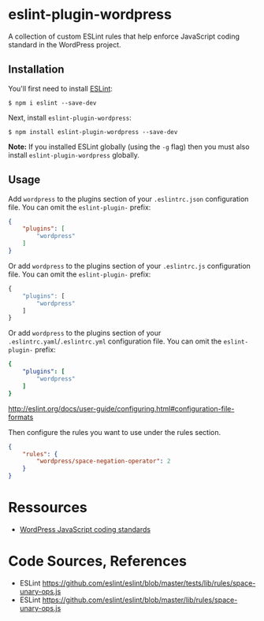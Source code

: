 # eslint-plugin-wordpress

A collection of custom ESLint rules that help enforce JavaScript coding standard in the WordPress project.

## Installation

You'll first need to install [ESLint](http://eslint.org):

```
$ npm i eslint --save-dev
```

Next, install `eslint-plugin-wordpress`:

```
$ npm install eslint-plugin-wordpress --save-dev
```

**Note:** If you installed ESLint globally (using the `-g` flag) then you must also install `eslint-plugin-wordpress` globally.

## Usage

Add `wordpress` to the plugins section of your `.eslintrc.json` configuration file. You can omit the `eslint-plugin-` prefix:

```json
{
    "plugins": [
        "wordpress"
    ]
}
```

Or add `wordpress` to the plugins section of your `.eslintrc.js` configuration file. You can omit the `eslint-plugin-` prefix:

```js
{
    "plugins": [
        "wordpress"
    ]
}
```

Or add `wordpress` to the plugins section of your `.eslintrc.yaml`/`.eslintrc.yml` configuration file. You can omit the `eslint-plugin-` prefix:

```yaml
{
    "plugins": [
        "wordpress"
    ]
}
```
http://eslint.org/docs/user-guide/configuring.html#configuration-file-formats


Then configure the rules you want to use under the rules section.

```json
{
    "rules": {
        "wordpress/space-negation-operator": 2
    }
}
```

# Ressources

- [WordPress JavaScript coding standards](https://make.wordpress.org/core/handbook/best-practices/coding-standards/javascript/)

# Code Sources, References

- ESLint https://github.com/eslint/eslint/blob/master/tests/lib/rules/space-unary-ops.js
- ESLint https://github.com/eslint/eslint/blob/master/lib/rules/space-unary-ops.js
